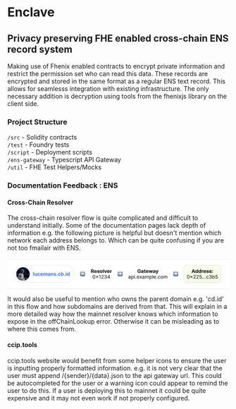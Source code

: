# Enclave
## Privacy preserving FHE enabled cross-chain ENS record system

Making use of Fhenix enabled contracts to encrypt private information and restrict the permission set who can read this data. These records are encrypted and stored in the same format as a regular ENS text record. This allows for seamlesss integration with existing infrastructure. The only necessary addition is decryption using tools from the fhenixjs library on the client side.

### Project Structure
`/src` - Solidity contracts  
`/test` - Foundry tests  
`/script` - Deployment scripts  
`/ens-gateway` - Typescript API Gateway  
`/util` - FHE Test Helpers/Mocks  

### Documentation Feedback : ENS
#### Cross-Chain Resolver
The cross-chain resolver flow is quite complicated and difficult to understand initially. Some of the documentation pages lack depth of information e.g. the following picture is helpful but doesn't mention which network each address belongs to. Which can be quite confusing if you are not too fmailair with ENS.

<img align="center" src="./assets/ens-id-path.png">

It would also be useful to mention who owns the parent domain e.g. 'cd.id' in this flow and how subdomains are derived from that. This will explain in a more detailed way how the mainnet resolver knows which information to expose in the offChainLookup error. Otherwise it can be misleading as to where this comes from.

#### ccip.tools
ccip.tools website would benefit from some helper icons to ensure the user is inputting properly formatted information. e.g. it is not very clear that the user must append /{sender}/{data}.json to the api gateway url. This could be autocompleted for the user or a warning icon could appear to remind the user to do this. If a user is deploying this to mainnet it could be quite expensive and it may not even work if not properly configured.